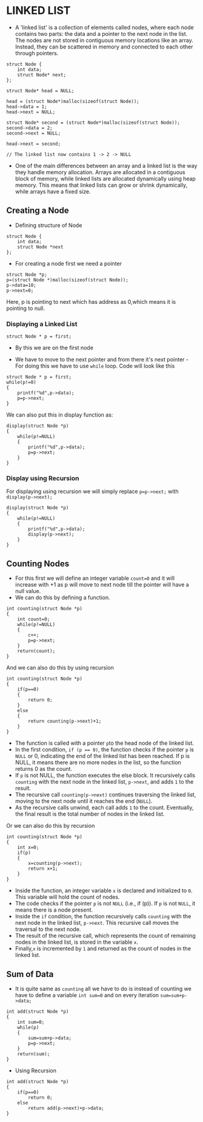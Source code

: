 # LINKED LIST #

- A 'linked list' is a collection of elements called nodes, where each node contains two parts: the data and a pointer to the next node in the list. The nodes are not stored in contiguous memory locations like an array. Instead, they can be scattered in memory and connected to each other through pointers.
```
struct Node {
    int data;
    struct Node* next;
};

struct Node* head = NULL;

head = (struct Node*)malloc(sizeof(struct Node));
head->data = 1;
head->next = NULL;

struct Node* second = (struct Node*)malloc(sizeof(struct Node));
second->data = 2;
second->next = NULL;

head->next = second;

// The linked list now contains 1 -> 2 -> NULL
```
- One of the main differences between an array and a linked list is the way they handle memory allocation. Arrays are allocated in a contiguous block of memory, while linked lists are allocated dynamically using heap memory. This means that linked lists can grow or shrink dynamically, while arrays have a fixed size.

## Creating a Node ##

- Defining structure of Node
```
struct Node {
    int data;
    struct Node *next
};
```
- For creating a node first we need a pointer
```
struct Node *p;
p=(struct Node *)malloc(sizeof(struct Node));
p->data=10;
p->next=0;
```
Here, p is pointing to next which has address as 0,which means it is pointing to null.

### Displaying a Linked List ###

 `struct Node * p = first;`
 - By this we are on the first node 
 
 - We have to move to the next pointer and from there it's next pointer
        - For doing this we have to use `while` loop.
Code will look like this
```
struct Node * p = first;
while(p!=0) 
{
    printf("%d",p->data);
    p=p->next;
}
```
We can also put this in display function as:
```
display(struct Node *p)
{
    while(p!=NULL)
    {
        printf("%d",p->data);
        p=p->next;
    }
}
```
### Display using Recursion ###
For displaying using recursion we will simply replace `p=p->next;`
with `display(p->next);` 
```
display(struct Node *p)
{
    while(p!=NULL)
    {
        printf("%d",p->data);
        display(p->next);
    }
}
```
## Counting Nodes ##
- For this first we will define an integer variable `count=0` and it will increase with +1 as p will move to next node till the pointer will have a null value.
- We can do this by defining a function.
```
int counting(struct Node *p)
{
    int count=0;
    while(p!=NULL)
    {
        c++;
        p=p->next;
    }
    return(count);
}
```
And we can also do this by using recursion
```
int counting(struct Node *p)
{
    if(p==0)
    {
        return 0;
    }
    else
    {
        return counting(p->next)+1;
    }
}
```
- The function is called with a pointer `p`to the head node of the linked list.
- In the first condition, `if (p == 0)`, the function checks if the pointer `p` is `NULL` or 0, indicating the end of the linked list has been reached. If p is NULL, it means there are no more nodes in the list, so the function returns 0 as the count.
- If `p` is not NULL, the function executes the else block. It recursively calls `counting` with the next node in the linked list, `p->next`, and adds `1` to the result.
- The recursive call `counting(p->next)` continues traversing the linked list, moving to the next node until it reaches the end (`NULL`).
- As the recursive calls unwind, each call adds `1` to the count. Eventually, the final result is the total number of nodes in the linked list.

Or we can also do this by recursion
```
int counting(struct Node *p)
{
    int x=0;
    if(p)
    {
        x=counting(p->next);
        return x+1;
    }
}
```
- Inside the function, an integer variable `x` is declared and initialized to `0`. This variable will hold the count of nodes.
- The code checks if the pointer `p` is not `NULL` (i.e., if (p)). If `p` is not `NULL`, it means there is a node present.
- Inside the `if` condition, the function recursively calls `counting` with the next node in the linked list, `p->next`. This recursive call moves the traversal to the next node.
- The result of the recursive call, which represents the count of remaining nodes in the linked list, is stored in the variable `x`.
- Finally,`x` is incremented by `1` and returned as the count of nodes in the linked list.

## Sum of Data ##
- It is quite same as `counting` all we have to do is instead of counting we have to define a variable `int sum=0` and on every iteration `sum=sum+p->data;`
```
int add(struct Node *p)
{
    int sum=0;
    while(p)
    {
        sum=sum+p->data;
        p=p->next;
    }
    return(sum);
}
```
- Using Recursion
```
int add(struct Node *p)
{
    if(p==0)
        return 0;
    else
        return add(p->next)+p->data;
}
```